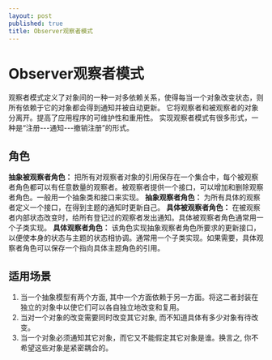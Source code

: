 ```yaml
---
layout: post
published: true
title: Observer观察者模式
---
```

# Observer观察者模式

观察者模式定义了对象间的一种一对多依赖关系，使得每当一个对象改变状态，则所有依赖于它的对象都会得到通知并被自动更新。
它将观察者和被观察者的对象分离开。提高了应用程序的可维护性和重用性。
实现观察者模式有很多形式，一种是“注册---通知---撤销注册”的形式。

## 角色

**抽象被观察者角色：**
把所有对观察者对象的引用保存在一个集合中，每个被观察者角色都可以有任意数量的观察者。被观察者提供一个接口，可以增加和删除观察者角色。一般用一个抽象类和接口来实现。
**抽象观察者角色：**
为所有具体的观察者定义一个接口，在得到主题的通知时更新自己。
**具体被观察者角色：**
在被观察者内部状态改变时，给所有登记过的观察者发出通知。具体被观察者角色通常用一个子类实现。
**具体观察者角色：**
该角色实现抽象观察者角色所要求的更新接口，以便使本身的状态与主题的状态相协调。通常用一个子类实现。如果需要，具体观察者角色可以保存一个指向具体主题角色的引用。

## 适用场景
1) 当一个抽象模型有两个方面, 其中一个方面依赖于另一方面。将这二者封装在独立的对象中以使它们可以各自独立地改变和复用。
2) 当对一个对象的改变需要同时改变其它对象, 而不知道具体有多少对象有待改变。
3) 当一个对象必须通知其它对象，而它又不能假定其它对象是谁。换言之, 你不希望这些对象是紧密耦合的。
